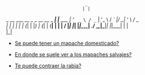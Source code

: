                                   _          
                                 | |         
 _ __ ___   __ _ _ __   __ _  ___| |__   ___ 
| '_ ` _ \ / _` | '_ \ / _` |/ __| '_ \ / _ \
| | | | | | (_| | |_) | (_| | (__| | | |  __/
|_| |_| |_|\__,_| .__/ \__,_|\___|_| |_|\___|
                | |                          
                |_|                          

* [Se puede tener un mapache domesticado?](rde/README.md)

* [En donde se suele ver a los mapaches salvajes?](src/README.md)

* [Te puede contraer la rabia?](lnd/README.md)



